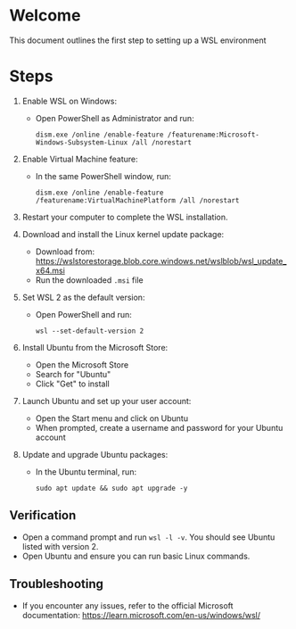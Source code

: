 # Welcome

This document outlines the first step to setting up a WSL environment

# Steps

1. Enable WSL on Windows:
   - Open PowerShell as Administrator and run:
     ```
     dism.exe /online /enable-feature /featurename:Microsoft-Windows-Subsystem-Linux /all /norestart
     ```

2. Enable Virtual Machine feature:
   - In the same PowerShell window, run:
     ```
     dism.exe /online /enable-feature /featurename:VirtualMachinePlatform /all /norestart
     ```

3. Restart your computer to complete the WSL installation.

4. Download and install the Linux kernel update package:
   - Download from: https://wslstorestorage.blob.core.windows.net/wslblob/wsl_update_x64.msi
   - Run the downloaded `.msi` file

5. Set WSL 2 as the default version:
   - Open PowerShell and run:
     ```
     wsl --set-default-version 2
     ```

6. Install Ubuntu from the Microsoft Store:
   - Open the Microsoft Store
   - Search for "Ubuntu"
   - Click "Get" to install

7. Launch Ubuntu and set up your user account:
   - Open the Start menu and click on Ubuntu
   - When prompted, create a username and password for your Ubuntu account

8. Update and upgrade Ubuntu packages:
   - In the Ubuntu terminal, run:
     ```
     sudo apt update && sudo apt upgrade -y
     ```

## Verification
- Open a command prompt and run `wsl -l -v`. You should see Ubuntu listed with version 2.
- Open Ubuntu and ensure you can run basic Linux commands.

## Troubleshooting
- If you encounter any issues, refer to the official Microsoft documentation: https://learn.microsoft.com/en-us/windows/wsl/